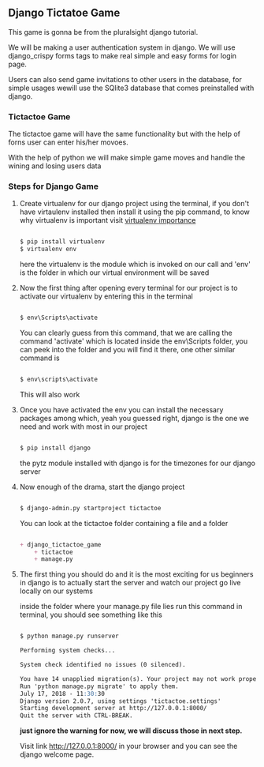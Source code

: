 ## Django Tictatoe Game

This game is gonna be from the pluralsight django tutorial.

We will be making a user authentication system in django.
We will use django_crispy forms tags to make real simple and easy forms for login page.

Users can also send game invitations to other users in the database, for simple usages wewill use the SQlite3 database that comes
preinstalled with django.

### Tictactoe Game
The tictactoe game will have the same functionality but with the help of forns user can enter his/her movoes.

With the help of python we will make simple game moves and handle the wining and losing users data

### Steps for Django Game

1. Create virtualenv for our django project using the terminal, if you don't have virtaulenv
	installed then install it using the pip command, to know why virtualenv is important visit [virtualenv importance](https://www.getfilecloud.com/blog/working-with-virtualenv-on-django-projects/)

	```markdown

	$ pip install virtualenv
	$ virtualenv env

	```

	here the virtualenv is the module which is invoked on our call and 'env' is the folder in which
	our virtual environment will be saved

2. Now the first thing after opening every terminal for our project is to activate our 
	virtualenv by entering this in the terminal

	```markdown

	$ env\Scripts\activate

	```

	You can clearly guess from this command, that we are calling the command 'activate' which is
	located inside the env\Scripts folder, you can peek into the folder and you will find it 
	there, one other similar command is 

	```markdown

	$ env\scripts\activate

	```
	
	This will also work

3. Once you have activated the env you can install the necessary packages among which, yeah you 
	guessed right, django is the one we need and work with most in our project

	```markdown

	$ pip install django

	```
	
	the pytz module installed with django is for the timezones for our django server

4. Now enough of the drama, start the django project

	```markdown

	$ django-admin.py startproject tictactoe

	```

	You can look at the tictactoe folder containing a file and a folder

	```markdown

	+ django_tictactoe_game
		+ tictactoe
		+ manage.py

	```

5. The first thing you should do and it is the most exciting for us beginners in django is to
	actually start the server and watch our project go live locally on our systems

	inside the folder where your manage.py file lies run this command in terminal, you should
	see something like this
	
	```markdown

	$ python manage.py runserver

	Performing system checks...

	System check identified no issues (0 silenced).

	You have 14 unapplied migration(s). Your project may not work properly until you apply the migrations for app(s): admin, auth, contenttypes, sessions.
	Run 'python manage.py migrate' to apply them.
	July 17, 2018 - 11:30:30
	Django version 2.0.7, using settings 'tictactoe.settings'
	Starting development server at http://127.0.0.1:8000/
	Quit the server with CTRL-BREAK.

	```
	
	**just ignore the warning for now, we will discuss those in next step.**
	
	Visit link http://127.0.0.1:8000/ in your browser and you can see the django welcome page.
